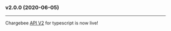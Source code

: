 ### v2.0.0 (2020-06-05)
 * * *

 Chargebee [API V2](https://apidocs.chargebee.com/docs/api#versions) for typescript is now live!
